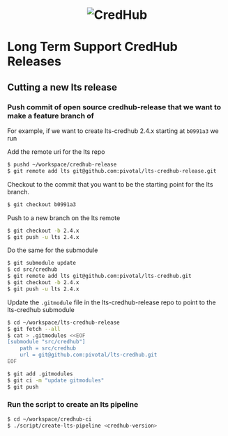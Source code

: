 # <div align="center"><img src="docs/images/logo.png" alt="CredHub"></div>

# Long Term Support CredHub Releases

## Cutting a new lts release

### Push commit of open source credhub-release that we want to make a feature branch of

For example, if we want to create lts-credhub 2.4.x starting at `b0991a3` we run

Add the remote uri for the lts repo
```bash
$ pushd ~/workspace/credhub-release
$ git remote add lts git@github.com:pivotal/lts-credhub-release.git
```

Checkout to the commit that you want to be the starting point for the lts branch.
```bash
$ git checkout b0991a3
```

Push to a new branch on the lts remote
```bash
$ git checkout -b 2.4.x
$ git push -u lts 2.4.x
```

Do the same for the submodule
```bash
$ git submodule update
$ cd src/credhub
$ git remote add lts git@github.com:pivotal/lts-credhub.git
$ git checkout -b 2.4.x
$ git push -u lts 2.4.x
```

Update the `.gitmodule` file in the lts-credhub-release repo to point to the lts-credhub submodule
```bash
$ cd ~/workspace/lts-credhub-release
$ git fetch --all
$ cat > .gitmodules <<EOF
[submodule "src/credhub"]
	path = src/credhub
	url = git@github.com:pivotal/lts-credhub.git
EOF

$ git add .gitmodules
$ git ci -m "update gitmodules"
$ git push
```



### Run the script to create an lts pipeline

```bash
$ cd ~/workspace/credhub-ci
$ ./script/create-lts-pipeline <credhub-version>
```

